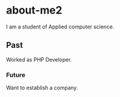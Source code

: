 # about-me2
I am a student of Applied computer science.

## Past
Worked as PHP Developer.

### Future
Want to establish a company.
